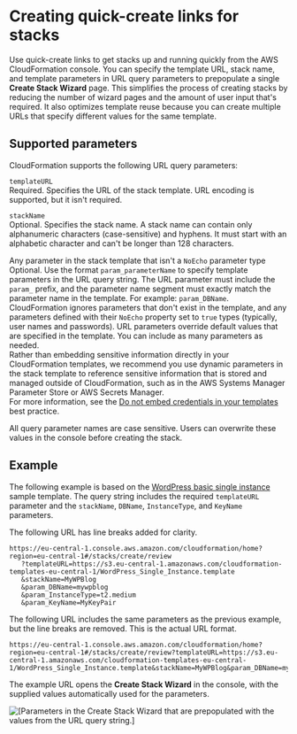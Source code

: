 # Creating quick\-create links for stacks<a name="cfn-console-create-stacks-quick-create-links"></a>

Use quick\-create links to get stacks up and running quickly from the AWS CloudFormation console\. You can specify the template URL, stack name, and template parameters in URL query parameters to prepopulate a single **Create Stack Wizard** page\. This simplifies the process of creating stacks by reducing the number of wizard pages and the amount of user input that's required\. It also optimizes template reuse because you can create multiple URLs that specify different values for the same template\.

## Supported parameters<a name="cfn-console-create-stacks-quick-create-links-parameters"></a>

CloudFormation supports the following URL query parameters:

`templateURL`  
Required\. Specifies the URL of the stack template\. URL encoding is supported, but it isn't required\.

`stackName`  
Optional\. Specifies the stack name\. A stack name can contain only alphanumeric characters \(case\-sensitive\) and hyphens\. It must start with an alphabetic character and can't be longer than 128 characters\.

Any parameter in the stack template that isn't a `NoEcho` parameter type  
Optional\. Use the format `param_parameterName` to specify template parameters in the URL query string\. The URL parameter must include the `param_` prefix, and the parameter name segment must exactly match the parameter name in the template\. For example: `param_DBName`\.  
CloudFormation ignores parameters that don't exist in the template, and any parameters defined with their `NoEcho` property set to `true` types \(typically, user names and passwords\)\. URL parameters override default values that are specified in the template\. You can include as many parameters as needed\.  
Rather than embedding sensitive information directly in your CloudFormation templates, we recommend you use dynamic parameters in the stack template to reference sensitive information that is stored and managed outside of CloudFormation, such as in the AWS Systems Manager Parameter Store or AWS Secrets Manager\.  
For more information, see the [Do not embed credentials in your templates](https://docs.aws.amazon.com/AWSCloudFormation/latest/UserGuide/best-practices.html#creds) best practice\.

All query parameter names are case sensitive\. Users can overwrite these values in the console before creating the stack\.

## Example<a name="cfn-console-create-stacks-quick-create-links-example"></a>

The following example is based on the [ WordPress basic single instance](https://s3.eu-central-1.amazonaws.com/cloudformation-templates-eu-central-1/WordPress_Single_Instance.template) sample template\. The query string includes the required `templateURL` parameter and the `stackName`, `DBName`, `InstanceType`, and `KeyName` parameters\.

The following URL has line breaks added for clarity\.

```
https://eu-central-1.console.aws.amazon.com/cloudformation/home?region=eu-central-1#/stacks/create/review
   ?templateURL=https://s3.eu-central-1.amazonaws.com/cloudformation-templates-eu-central-1/WordPress_Single_Instance.template
   &stackName=MyWPBlog
   &param_DBName=mywpblog
   &param_InstanceType=t2.medium
   &param_KeyName=MyKeyPair
```

The following URL includes the same parameters as the previous example, but the line breaks are removed\. This is the actual URL format\.

```
https://eu-central-1.console.aws.amazon.com/cloudformation/home?region=eu-central-1#/stacks/create/review?templateURL=https://s3.eu-central-1.amazonaws.com/cloudformation-templates-eu-central-1/WordPress_Single_Instance.template&stackName=MyWPBlog&param_DBName=mywpblog&param_InstanceType=t2.medium&param_KeyName=MyKeyPair
```

The example URL opens the **Create Stack Wizard** in the console, with the supplied values automatically used for the parameters\.

![\[Parameters in the Create Stack Wizard that are prepopulated with the values from the URL query string.\]](http://docs.aws.amazon.com/AWSCloudFormation/latest/UserGuide/images/console-quick-create-link-example.png)